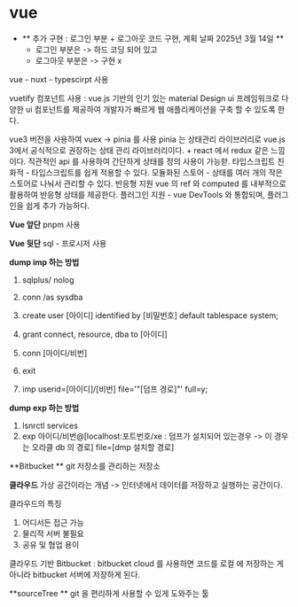# vue

+ ** 추가 구현 : 로그인 부분 + 로그아웃 코드 구현, 계획 날짜 2025년 3월 14일 **
    - 로그인 부분은 -> 하드 코딩 되어 있고
    - 로그아웃 부분은 -> 구현 x

vue - nuxt - typescirpt 사용

vuetify 컴포넌트 사용
  : vue.js 기반의 인기 있는 material Design ui 프레임워크로 다양한 ui 컴포넌트를 제공하여 개발자가 빠르게 웹 애플리케이션을 구축 할 수 있도록 한다.

vue3 버전을 사용하여 vuex -> pinia 를 사용
  pinia 는 상태관리 라이브러리로 
    vue.js 3에서 공식적으로 권장하는 상태 관리 라이브러리이다. 
    + react 에서 redux 같은 느낌이다.
      직관적인 api 를 사용하여 간단하게 상태를 정의 사용이 가능핟.
      타입스크립트 친화적 - 타입스크립트를 쉽게 적용할 수 있다.
      모듈화된 스토어 - 상태를 여러 개의 작은 스토어로 나눠서 관리할 수 있다.
      반응형 지원 vue 의 ref 와 computed 를 내부적으로 활용하여 반응형 상태를 제공한다.
      플러그인 지원 - vue DevTools 와 통합되며, 플러그인을 쉽게 추가 가능하다.

**Vue 앞단**
  pnpm 사용 
  
**Vue 뒷단**
  sql - 프로시저 사용
  
**dump imp 하는 방법**
  1. sqlplus/ nolog

  3. conn /as sysdba

  5. create user [아이디] identified by [비밀번호] default tablespace system;

  7. grant connect, resource, dba to [아이디]

  9. conn [아이디/비번]

  11. exit

  13. imp userid=[아이디]/[비번] file='"[덤프 경로]"' full=y;
  
**dump exp 하는 방법**
  1. lsnrctl services
  2. exp 아이디/비번@[localhost:포트번호/xe : 덤프가 설치되어 있는경우 -> 이 경우는 오라클 db 의 경로] file=[dmp 설치할 경로]


**Bitbucket **
  git 저장소를 관리하는 저장소

**클라우드**
  가상 공간이라는 개념 -> 인터넷에서 데이터를 저장하고 실행하는 공간이다.
  
  클라우드의 특징
  1. 어디서든 접근 가능
  2. 물리적 서버 불필요
  3. 공유 및 협업 용이

  클라우드 기반 Bitbucket : bitbucket cloud 를 사용하면 코드를 로컬 에 저장하는 게 아니라 bitbucket 서버에 저장하게 된다.
  

**sourceTree **
  git 을 편리하게 사용할 수 있게 도와주는 툴 





